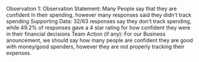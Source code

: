 Observation 1: 
  Observation Statement: Many People say that they are confident in their spending, however many responses said they didn't track spending
  Supporting Data: 32/63 responses say they don't track spending, while 49.2% of responses gave a 4 star rating for how confident they were in their financial decisions 
  Team Action (if any): For our Business anouncement, we should say how many people are confident they are good with money/good spenders, however they are not properly 
    tracking their expenses.
